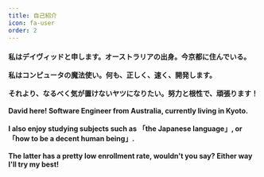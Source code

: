 ```yaml
---
title: 自己紹介
icon: fa-user
order: 2
---
```


<h4>
私はデイヴィッドと申します。オーストラリアの出身。今京都に住んでいる。<br>
<br>
私はコンピュータの魔法使い。何も、正しく、速く、開発します。<br>
<br>
それより、なるべく気が置けないヤツになりたい。努力と根性で、頑張ります！<br>
<br>
David here! Software Engineer from Australia, currently living in Kyoto.<br>
<br>
I also enjoy studying subjects such as 「the Japanese language」, or 「how to be a decent human being」.<br><br>
The latter has a pretty low enrollment rate, wouldn't you say? Either way I'll try my best!